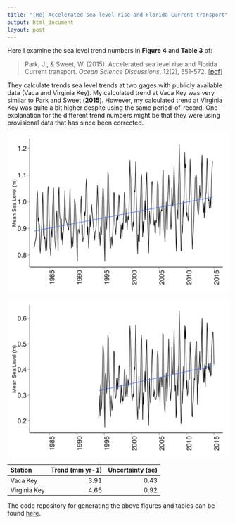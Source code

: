 ```yaml
---
title: "[Re] Accelerated sea level rise and Florida Current transport"
output: html_document
layout: post
---
```


Here I examine the sea level trend numbers in **Figure 4** and **Table 3** of:

> Park, J., & Sweet, W. (2015). Accelerated sea level rise and Florida Current transport. _Ocean Science Discussions_, 12(2), 551-572. [[pdf](http://www.ocean-sci-discuss.net/12/551/2015/osd-12-551-2015.pdf)]

They calculate trends sea level trends at two gages with publicly available data (Vaca and Virginia Key). My calculated trend at Vaca Key was very similar to Park and Sweet (**2015**). However, my calculated trend at Virginia Key was quite a bit higher despite using the same period-of-record. One explanation for the different trend numbers might be that they were using provisional data that has since been corrected. 

![vaca](/public/images/plot_data-1.png)

![virginia](/public/images/plot_data-2.png)


|Station      | Trend (mm yr-1)| Uncertainty (se)|
|:------------|---------------:|----------------:|
|Vaca Key     |            3.91|             0.43|
|Virginia Key |            4.66|             0.92|


The code repository for generating the above figures and tables can be found [here](https://github.com/jsta/parksweet2015). 
